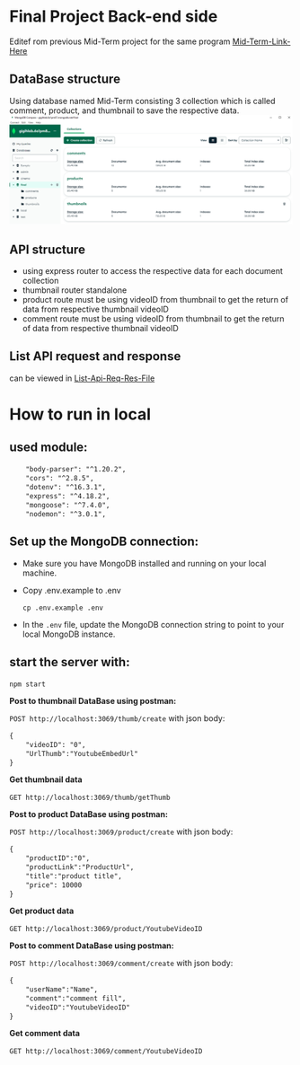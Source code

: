 # Final Project Back-end side

Editef rom previous Mid-Term project for the same program [Mid-Term-Link-Here](https://github.com/alanluthfi/Mid-Term-gigih-3.0)

## DataBase structure

Using database named Mid-Term consisting 3 collection which is called comment, product, and thumbnail to save the respective data.
![](DatabaseStructure1.png)

## API structure

- using express router to access the respective data for each document collection
- thumbnail router standalone
- product route must be using videoID from thumbnail to get the return of data from respective thumbnail videoID
- comment route must be using videoID from thumbnail to get the return of data from respective thumbnail videoID

## List API request and response

can be viewed in [List-Api-Req-Res-File](ListAPIRequestandResponse.md)

# How to run in local

## used module:

```
    "body-parser": "^1.20.2",
    "cors": "^2.8.5",
    "dotenv": "^16.3.1",
    "express": "^4.18.2",
    "mongoose": "^7.4.0",
    "nodemon": "^3.0.1",
```

## Set up the MongoDB connection:

- Make sure you have MongoDB installed and running on your local machine.
- Copy .env.example to .env

  ```
  cp .env.example .env
  ```

- In the `.env` file, update the MongoDB connection string to point to your local MongoDB instance.

## start the server with:

`npm start`

**Post to thumbnail DataBase using postman:**

`POST http://localhost:3069/thumb/create`
with json body:

```
{
    "videoID": "0",
    "UrlThumb":"YoutubeEmbedUrl"
}
```

**Get thumbnail data**

`GET http://localhost:3069/thumb/getThumb`

**Post to product DataBase using postman:**

`POST http://localhost:3069/product/create`
with json body:

```
{
    "productID":"0",
    "productLink":"ProductUrl",
    "title":"product title",
    "price": 10000
}
```

**Get product data**

`GET http://localhost:3069/product/YoutubeVideoID`

**Post to comment DataBase using postman:**

`POST http://localhost:3069/comment/create`
with json body:

```
{
    "userName":"Name",
    "comment":"comment fill",
    "videoID":"YoutubeVideoID"
}
```

**Get comment data**

`GET http://localhost:3069/comment/YoutubeVideoID`
